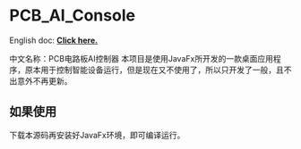 # PCB_AI_Console

English doc: **[Click here.](/README_en.md)**

中文名称：PCB电路板AI控制器
本项目是使用JavaFx所开发的一款桌面应用程序，原本用于控制智能设备运行，但是现在又不使用了，所以只开发了一般，且不出意外不再更新。

## 如果使用
下载本源码再安装好JavaFx环境，即可编译运行。


